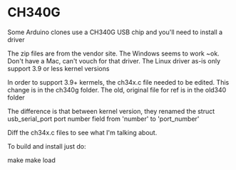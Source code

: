 # CH340G
Some Arduino clones use a CH340G USB chip and you'll need to install a driver

The zip files are from the vendor site.
The Windows seems to work ~ok.
Don't have a Mac, can't vouch for that driver.
The Linux driver as-is only support 3.9 or less kernel versions

In order to support 3.9+ kermels, the ch34x.c file needed to be edited. This change is in the ch340g folder.
The old, original file for ref is in the old340 folder

The difference is that between kernel version, they renamed the struct usb_serial_port port number field from 'number' to 'port_number'

Diff the ch34x.c files to see what I'm talking about.

To build and install just do:

make
make load
